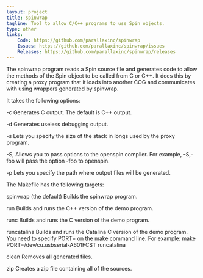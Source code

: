 ```yaml
---
layout: project
title: spinwrap
tagline: Tool to allow C/C++ programs to use Spin objects.
type: other
links:
    Code: https://github.com/parallaxinc/spinwrap
    Issues: https://github.com/parallaxinc/spinwrap/issues
    Releases: https://github.com/parallaxinc/spinwrap/releases
---
```

The spinwrap program reads a Spin source file and generates code to allow the methods
of the Spin object to be called from C or C++. It does this by creating a proxy program
that it loads into another COG and communicates with using wrappers generated by
spinwrap.

It takes the following options:

-c
    Generates C output. The default is C++ output.

-d
    Generates useless debugging output.

-s <stack-size>
    Lets you specify the size of the stack in longs used by the proxy program.
    
-S,<openspin-option>
    Allows you to pass options to the openspin compiler. For example, -S,-foo will pass
    the option -foo to openspin.
    
-p <path>
    Lets you specify the path where output files will be generated.

The Makefile has the following targets:

spinwrap (the default)
    Builds the spinwrap program.
    
run
    Builds and runs the C++ version of the demo program.
    
runc
    Builds and runs the C version of the demo program.
    
runcatalina
    Builds and runs the Catalina C version of the demo program.
    You need to specify PORT=<serial-port> on the make command line.
    For example:
        make PORT=/dev/cu.usbserial-A601FCST runcatalina
        
clean
    Removes all generated files.
    
zip
    Creates a zip file containing all of the sources.

